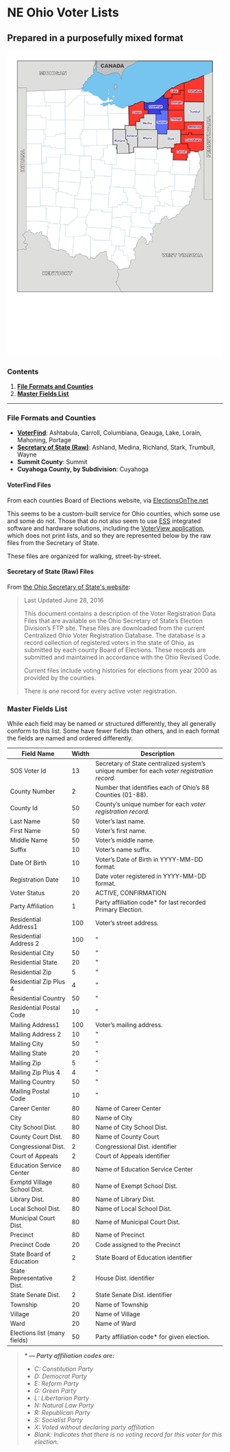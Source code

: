 # NE Ohio Voter Lists

## Prepared in a purposefully mixed format

![Map of Counties in NE Ohio](../assets/ne-ohio.svg)

### Contents

1. **[File Formats and Counties](#file-formats-and-counties)**
2. **[Master Fields List](#master-fields-list)**

---

### File Formats and Counties

- **[VoterFind](#voterfind-files)**: Ashtabula, Carroll, Columbiana, 
  Geauga, Lake, Lorain, Mahoning, Portage
- **[Secretary of State (Raw)](#secretary-of-state-raw-files)**: 
  Ashland, Medina, Richland, Stark, Trumbull, Wayne
- **Summit County**: Summit
- **Cuyahoga County, by Subdivision**: Cuyahoga

#### VoterFind Files

From each counties Board of Elections website, via 
[ElectionsOnThe.net][eleconnet]

This seems to be a custom-built service for Ohio counties, which some
use and some do not. Those that do not also seem to use [ESS][ess]
integrated software and hardware solutions, including the
[VoterView application][voterview], which does not print lists, and so
they are represented below by the raw files from the Secretary of State.

These files are organized for walking, street-by-street.

#### Secretary of State (Raw) Files

From [the Ohio Secretary of State's website][secstate]:

> Last Updated
> June 28, 2016
>
> This document contains a description of the Voter Registration Data 
> Files that are available on the Ohio Secretary of State’s Election 
> Division’s FTP site. These files are downloaded from the current 
> Centralized Ohio Voter Registration Database. The database is a 
> record collection of registered voters in the state of Ohio, as 
> submitted by each county Board of Elections. These records are 
> submitted and maintained in accordance with the Ohio Revised Code.
>
> Current files include voting histories for elections from year 2000 
> as provided by the counties. 
>
> There is one record for every active voter registration.

### Master Fields List

While each field may be named or structured differently, they all 
generally conform to this list. Some have fewer fields than others, and
in each format the fields are named and ordered differently.

|         Field Name        | Width | Description |
|---------------------------|-------|-------------|
| SOS Voter Id                |  13 | Secretary of State centralized system’s unique number for each *voter registration record.* |
| County Number               |   2 | Number that identifies each of Ohio’s 88 Counties (01-88). |
| County Id                   |  50 | County’s unique number for each *voter registration record.*  |
| Last Name                   |  50 | Voter’s last name. |
| First Name                  |  50 | Voter’s first name. |
| Middle Name                 |  50 | Voter’s middle name. |
| Suffix                      |  10 | Voter’s name suffix.  |
| Date Of Birth               |  10 | Voter’s Date of Birth in YYYY-MM-DD format. |
| Registration Date           |  10 | Date voter registered in YYYY-MM-DD format. |
| Voter Status                |  20 | ACTIVE, CONFIRMATION |
| Party Affiliation           |   1 | Party affiliation code* for last recorded Primary Election. |
| Residential Address1        | 100 | Voter’s street address. |
| Residential Address 2       | 100 | " |
| Residential City            |  50 | " |
| Residential State           |  20 | " |
| Residential Zip             |   5 | " |
| Residential Zip Plus 4      |   4 | " |
| Residential Country         |  50 | " |
| Residential Postal Code     |  10 | " |
| Mailing Address1            | 100 | Voter’s mailing address. |
| Mailing Address 2           |  10 | " |
| Mailing City                |  50 | " |
| Mailing State               |  20 | " |
| Mailing Zip                 |   5 | " |
| Mailing Zip Plus 4          |   4 | " |
| Mailing Country             |  50 | " |
| Mailing Postal Code         |  10 | " |
| Career Center               |  80 | Name of Career Center |
| City                        |  80 | Name of City |
| City School Dist.           |  80 | Name of City School Dist. |
| County Court Dist.          |  80 | Name of County Court |
| Congressional Dist.         |   2 | Congressional Dist. identifier |
| Court of Appeals            |   2 | Court of Appeals identifier |
| Education Service Center    |  80 | Name of Education Service Center |
| Exmptd Village School Dist. |  80 | Name of Exempt School Dist. |
| Library Dist.               |  80 | Name of Library Dist. |
| Local School Dist.          |  80 | Name of Local School Dist. |
| Municipal Court Dist.       |  80 | Name of Municipal Court Dist. |
| Precinct                    |  80 | Name of Precinct |
| Precinct Code               |  20 | Code assigned to the Precinct |
| State Board of Education    |   2 | State Board of Education identifier |
| State Representative Dist.  |   2 | House Dist. identifier |
| State Senate Dist.          |   2 | State Senate Dist. identifier |
| Township                    |  20 | Name of Township |
| Village                     |  20 | Name of Village |
| Ward                        |  20 | Name of Ward |
| Elections list (many fields) | 50 | Party affiliation code* for given election. |

> ___* — Party affiliation codes are:___
> 
> - _C: Constitution Party_
> - _D: Democrat Party_
> - _E: Reform Party_
> - _G: Green Party_
> - _L: Libertarian Party_
> - _N: Natural Law Party_
> - _R: Republican Party_
> - _S: Socialist Party_
> - _X: Voted without declaring party affiliation_
> - _Blank: Indicates that there is no voting record for this voter for 
>   this election._

<!-- LINKS -->

[secstate]:  http://www6.sos.state.oh.us/ords/f?p=111:1
[voterfind]: http://www.voterfind.com/Lorainoh/vtrreport.aspx
[eleconnet]: http://electionsonthe.net/
[ess]:       https://en.wikipedia.org/wiki/Election_Systems_%26_Software
[voterview]: https://trumbull.oh-vote.org/VoterView/Home.do
